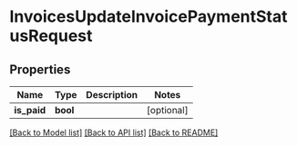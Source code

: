 # InvoicesUpdateInvoicePaymentStatusRequest

## Properties
Name | Type | Description | Notes
------------ | ------------- | ------------- | -------------
**is_paid** | **bool** |  | [optional] 

[[Back to Model list]](../README.md#documentation-for-models) [[Back to API list]](../README.md#documentation-for-api-endpoints) [[Back to README]](../README.md)

